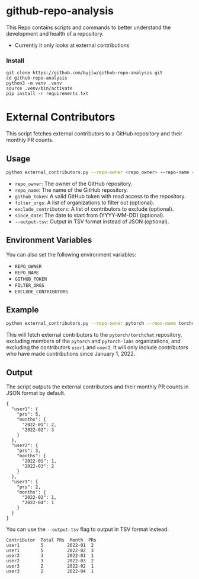 # github-repo-analysis
This Repo contains scripts and commands to better understand the development and health of a repository.

- Currently it only looks at external contributions

### Install
```
git clone https://github.com/byjlw/github-repo-analysis.git
cd github-repo-analysis
python3 -m venv .venv
source .venv/bin/activate
pip install -r requirements.txt
```

**External Contributors**
==========================

This script fetches external contributors to a GitHub repository and their monthly PR counts.

**Usage**
--------

```bash
python external_contributors.py --repo-owner <repo_owner> --repo-name <repo_name> --github-token <github_token> [--filter-organizations <filter_orgs>] [--exclude-contributors <exclude_contributors>] [--since <since_date>] [--output-tsv]
```

*   `repo_owner`: The owner of the GitHub repository.
*   `repo_name`: The name of the GitHub repository.
*   `github_token`: A valid GitHub token with read access to the repository.
*   `filter_orgs`: A list of organizations to filter out (optional).
*   `exclude_contributors`: A list of contributors to exclude (optional).
*   `since_date`: The date to start from (YYYY-MM-DD) (optional).
*   `--output-tsv`: Output in TSV format instead of JSON (optional).

**Environment Variables**
-------------------------

You can also set the following environment variables:

*   `REPO_OWNER`
*   `REPO_NAME`
*   `GITHUB_TOKEN`
*   `FILTER_ORGS`
*   `EXCLUDE_CONTRIBUTORS`

**Example**
--------

```bash
python external_contributors.py --repo-owner pytorch --repo-name torchchat --github-token ghp_g9lT43p6uQxXcK4yN8e7zRfOaM1wSbI --filter-organizations pytorch pytorch-labs --exclude-contributors user1 user2 --since 2022-01-01
```

This will fetch external contributors to the `pytorch/torchchat` repository, excluding members of the `pytorch` and `pytorch-labs` organizations, and excluding the contributors `user1` and `user2`. It will only include contributors who have made contributions since January 1, 2022.

**Output**
------

The script outputs the external contributors and their monthly PR counts in JSON format by default.

```
{
  "user1": {
    "prs": 5,
    "months": {
      "2022-01": 2,
      "2022-02": 3
    }
  },
  "user2": {
    "prs": 3,
    "months": {
      "2022-01": 1,
      "2022-03": 2
    }
  },
  "user3": {
    "prs": 2,
    "months": {
      "2022-02": 1,
      "2022-04": 1
    }
  }
}
```

You can use the `--output-tsv` flag to output in TSV format instead.
```
Contributor  Total PRs  Month  PRs
user1        5         2022-01  2
user1        5         2022-02  3
user2        3         2022-01  1
user2        3         2022-03  2
user3        2         2022-02  1
user3        2         2022-04  1
```

